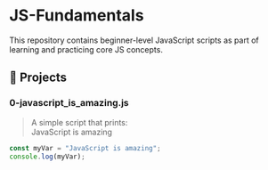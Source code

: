 # JS-Fundamentals

This repository contains beginner-level JavaScript scripts as part of learning and practicing core JS concepts.

## 📘 Projects

### 0-javascript_is_amazing.js

> A simple script that prints:  
JavaScript is amazing

```js
const myVar = "JavaScript is amazing";
console.log(myVar);
